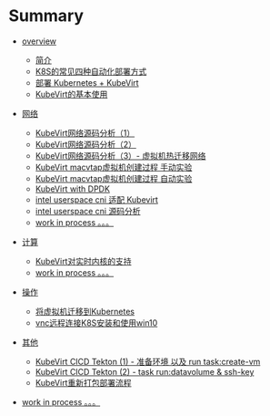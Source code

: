 # Summary

- [overview]()
  - [简介](./overview/intro.md)
  - [K8S的常见四种自动化部署方式](./overview/k8s-4-deploy.md) 
  - [部署 Kubernetes + KubeVirt](./overview/deploy-kubevirt.md)
  - [KubeVirt的基本使用](./overview/basic-use.md)


- [网络]()
  - [KubeVirt网络源码分析（1）](./network/virt-lancher-nw.md)
  - [KubeVirt网络源码分析（2）](./network/virt-lancher-nw2.md)
  - [KubeVirt网络源码分析（3）- 虚拟机热迁移网络](./network/virt-lancher-nw3.md)
  - [KubeVirt macvtap虚拟机创建过程 手动实验](./network/macvtap-lab.md)
  - [KubeVirt macvtap虚拟机创建过程 自动实验](./network/macvtap-auto.md)
  - [KubeVirt with DPDK](./network/kubevirt-with-dpdk.md)
  - [intel userspace cni 适配 Kubevirt](./network/userspace-cni-for-kubevirt.md)
  - [intel userspace cni 源码分析](./network/userspace-cni-code.md)
  - [work in process 。。。]()


- [计算]()
  - [KubeVirt对实时内核的支持](./compute/kubevirt-rt.md)
  - [work in process 。。。]()


- [操作]()
  - [将虚拟机迁移到Kubernetes](./op/vm-to-k8s.md)
  - [vnc远程连接K8S安装和使用win10](./op/k8s-vnc-win10.md)


- [其他]()
  - [KubeVirt CICD Tekton (1) - 准备环境 以及 run task:create-vm](./other/kubevirt-tekton-1.md)
  - [KubeVirt CICD Tekton (2) - task run:datavolume & ssh-key](./other/kubevirt-tekton-2.md)
  - [KubeVirt重新打包部署流程](./other/kubevirt-make.md)


- [work in process 。。。]()